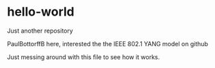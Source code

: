 # hello-world
Just another repository

PaulBottorffB here, interested the the IEEE 802.1 YANG model on github

Just messing around with this file to see how it works.

